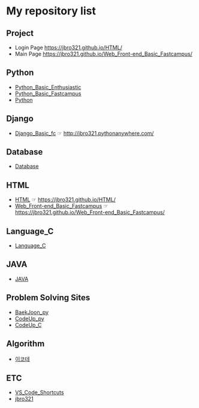 # My repository list

## Project

- Login Page https://jbro321.github.io/HTML/
- Main Page https://jbro321.github.io/Web_Front-end_Basic_Fastcampus/

## Python

- [Python_Basic_Enthusiastic](https://github.com/jbro321/Python_Basic_Enthusiastic)
- [Python_Basic_Fastcampus](https://github.com/jbro321/Python_Basic_Fastcampus)
- [Python](https://github.com/jbro321/Python)

## Django

- [Django_Basic_fc](https://github.com/jbro321/Django_Basic_fc) ☞ http://jbro321.pythonanywhere.com/

## Database

- [Database](https://github.com/jbro321/Database)

## HTML

- [HTML](https://github.com/jbro321/HTML) ☞ https://jbro321.github.io/HTML/
- [Web_Front-end_Basic_Fastcampus](https://github.com/jbro321/Web_Front-end_Basic_Fastcampus) ☞ https://jbro321.github.io/Web_Front-end_Basic_Fastcampus/

## Language_C

- [Language_C](https://github.com/jbro321/Language_C)

## JAVA

- [JAVA](https://github.com/jbro321/JAVA)

## Problem Solving Sites

- [BaekJoon_py](https://github.com/jbro321/BaekJoon_py)
- [CodeUp_py](https://github.com/jbro321/CodeUp_py)
- [CodeUp_C](https://github.com/jbro321/CodeUp_C)

## Algorithm

- [이코테](https://github.com/jbro321/This_is_coding_test)

## ETC

- [VS_Code_Shortcuts](https://github.com/jbro321/VS_Code_Shortcuts)
- [jbro321](https://github.com/jbro321/jbro321)
